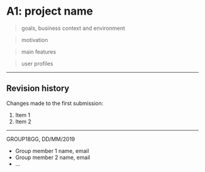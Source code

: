 # A1: project name

> goals, business context and environment

> motivation

> main features

> user profiles

***

## Revision history

Changes made to the first submission:
1. Item 1
1. Item 2

***

GROUP18GG, DD/MM/2019

* Group member 1 name, email
* Group member 2 name, email
* ...
